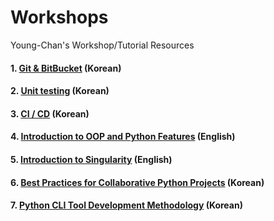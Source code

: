 # Workshops
Young-Chan's Workshop/Tutorial Resources


#### 1. [Git & BitBucket](https://docs.google.com/presentation/d/14qtJ_xUgP-58Qvr_9-RbZ4RsPtvDTQ9uPy8gjeXFIcU/edit?usp=sharing) (Korean)

#### 2. [Unit testing](https://docs.google.com/presentation/d/1Rdv0yZ9CsErf7lj8ycbkqF-NAGUi05G4v8ThjrRtYFg/edit?usp=sharing) (Korean)

#### 3. [CI / CD](https://docs.google.com/presentation/d/1bybLd5wFqm16Xoo-A8mydSg6vCy7EHGPGrDlFCHjAoY/edit?usp=sharing) (Korean)

#### 4. [Introduction to OOP and Python Features](https://nbviewer.jupyter.org/urls/bitbucket.org/ycp93/python-tutorials/raw/3af3c0b0706937d37f6172dd229540b12d35c2a6/Object%20Oriented%20Programming.ipynb) (English)

#### 5. [Introduction to Singularity](https://nbviewer.jupyter.org/urls/bitbucket.org/ycp93/python-tutorials/raw/1846c69e68b5acdf483233239d4eeac99146aa33/Singularity%20Container.ipynb) (English)

#### 6. [Best Practices for Collaborative Python Projects](https://docs.google.com/presentation/d/1XhMD9DtchTp5LlVZs7j81Ue5g5AQE1yb20yywPhEMfw/edit#slide=id.p) (Korean)

#### 7. [Python CLI Tool Development Methodology](https://docs.google.com/presentation/d/1Nkl_YscdZS_H5C9IjIn1GISFdPp2GRZn1ZtremEr1PI/edit#slide=id.p) (Korean)
